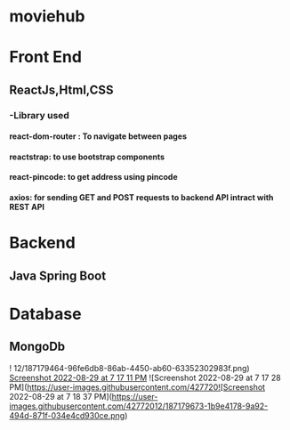 # moviehub


# Front End
## ReactJs,Html,CSS
### -Library used
  #### react-dom-router : To navigate between pages
  #### reactstrap: to use bootstrap components
  #### react-pincode: to get address using pincode
  #### axios: for sending GET and POST requests to backend API intract with REST API
# Backend
## Java Spring Boot

# Database
## MongoDb

!
12/187179464-96fe6db8-86ab-4450-ab60-63352302983f.png)
[Screenshot 2022-08-29 at 7 17 11 PM](https://user-images.githubusercontent.com/42772012/187179407-ef312ff3-8436-4e91-b3ee-ddfa7286ee7c.png)
![Screenshot 2022-08-29 at 7 17 28 PM](https://user-images.githubusercontent.com/427720![Screenshot 2022-08-29 at 7 18 37 PM](https://user-images.githubusercontent.com/42772012/187179673-1b9e4178-9a92-494d-871f-034e4cd930ce.png)
